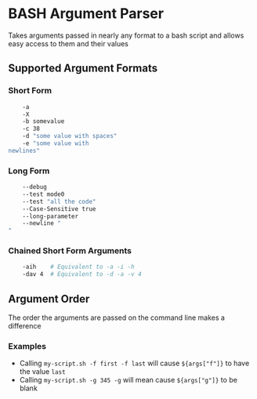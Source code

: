 # BASH Argument Parser

Takes arguments passed in nearly any format to a bash script and allows easy access to them and their values

## Supported Argument Formats

### Short Form

```bash
	-a
	-X
	-b somevalue
	-c 38
	-d "some value with spaces"
	-e "some value with
newlines"
```

### Long Form

```bash
	--debug
	--test mode0
	--test "all the code"
	--Case-Sensitive true
	--long-parameter
	--newline "
"
```

### Chained Short Form Arguments

```bash
	-aih	# Equivalent to -a -i -h
	-dav 4	# Equivalent to -d -a -v 4
```

## Argument Order

The order the arguments are passed on the command line makes a difference

### Examples

* Calling `my-script.sh -f first -f last` will cause `${args["f"]}` to have the value `last`
* Calling `my-script.sh -g 345 -g` will mean cause `${args["g"]}` to be blank